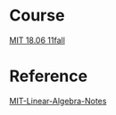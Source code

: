 # Course

[MIT 18.06 11fall](https://ocw.mit.edu/courses/18-06sc-linear-algebra-fall-2011/pages/resource-index/)

# Reference

[MIT-Linear-Algebra-Notes](https://github.com/MLNLP-World/MIT-Linear-Algebra-Notes)
